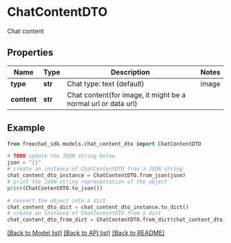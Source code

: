 # ChatContentDTO

Chat content

## Properties

Name | Type | Description | Notes
------------ | ------------- | ------------- | -------------
**type** | **str** | Chat type: text (default) | image | video | audio | pdf | ... | [optional] 
**content** | **str** | Chat content(for image, it might be a normal url or data url) | 

## Example

```python
from freechat_sdk.models.chat_content_dto import ChatContentDTO

# TODO update the JSON string below
json = "{}"
# create an instance of ChatContentDTO from a JSON string
chat_content_dto_instance = ChatContentDTO.from_json(json)
# print the JSON string representation of the object
print(ChatContentDTO.to_json())

# convert the object into a dict
chat_content_dto_dict = chat_content_dto_instance.to_dict()
# create an instance of ChatContentDTO from a dict
chat_content_dto_from_dict = ChatContentDTO.from_dict(chat_content_dto_dict)
```
[[Back to Model list]](../README.md#documentation-for-models) [[Back to API list]](../README.md#documentation-for-api-endpoints) [[Back to README]](../README.md)


